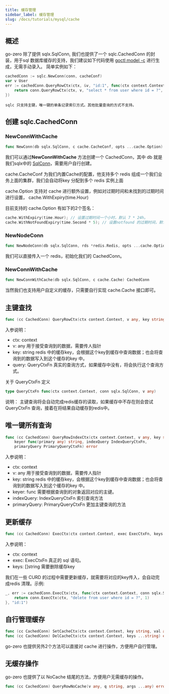 ```yaml
---
title: 缓存管理
sidebar_label: 缓存管理
slug: /docs/tutorials/mysql/cache
---
```


## 概述
go-zero 除了提供 sqlx.SqlConn, 我们也提供了一个 sqlc.CachedConn 的封装，用于sql 数据库缓存的支持，我们建议如下代码使用 [goctl model -c](/docs/tutorials/mysql/connection) 进行生成，无需手动录入。
简单实例如下：
```go
cachedConn := sqlc.NewConn(conn, cacheConf)
var v User
err := cachedConn.QueryRowCtx(ctx, &v, "id:1", func(ctx context.Context, conn sqlx.SqlConn, v any) error {
	return conn.QueryRowCtx(ctx, v, "select * from user where id = ?", 1)
})
```

```note 
sqlc 只支持主键，唯一键的单条记录索引方式。其他批量查询的方式不支持。
```

## 创建 sqlc.CachedConn
### NewConnWithCache
```go
func NewConn(db sqlx.SqlConn, c cache.CacheConf, opts ...cache.Option) CachedConn
```
我们可以通过**NewConnWithCache** 方法创建一个 CachedConn，其中 db 就是我们sqlx中的 [SqlConn](/docs/tutorials/mysql/connection)，需要用户自行创建。

cache.CacheConf 为我们内置Cache的配置，他支持多个 redis 组成一个我们业务上面的集群，我们会自动将key 分配到多个 redis 实例上面

cache.Option 支持对 cache 进行额外设置，例如对过期时间和未找到的过期时间进行设置， cache.WithExpiry(time.Hour)

目前支持的 cache.Option 有如下的2个签名：
```go
cache.WithExpiry(time.Hour); // 设置过期时间一个小时，默认 7 * 24h。
cache.WithNotFoundExpiry(time.Second * 5); // 设置notfound 的过期时间，默认是 1 分钟。
```


### NewNodeConn
```go
func NewNodeConn(db sqlx.SqlConn, rds *redis.Redis, opts ...cache.Option) CachedConn
```
我们可以直接传入一个 redis，初始化我们的 CachedConn。

### NewConnWithCache
```go
func NewConnWithCache(db sqlx.SqlConn, c cache.Cache) CachedConn
```
当然我们也支持用户自定义的缓存，只需要自行实现 cache.Cache 接口即可。

## 主键查找
```go
func (cc CachedConn) QueryRowCtx(ctx context.Context, v any, key string, query QueryCtxFn)
```
入参说明：
- ctx: context
- v: any 用于接受查询到的数据，需要传人指针
- key: string redis 中的缓存key，会根据这个key到缓存中查询数据；也会将查询到的数据写入到这个缓存的key 中。
- query: QueryCtxFn 真实的查询方式，如果缓存中没有，将会执行这个查询方式。

关于 QueryCtxFn 定义
```go
type QueryCtxFn func(ctx context.Context, conn sqlx.SqlConn, v any) 
```

说明：
主键查询将会自动完成redis缓存的读取，如果缓存中不存在则会尝试 QueryCtxFn 查询，接着在将结果自动缓存到redis中。

## 唯一键所有查询
```go
func (cc CachedConn) QueryRowIndexCtx(ctx context.Context, v any, key string,
	keyer func(primary any) string, indexQuery IndexQueryCtxFn,
	primaryQuery PrimaryQueryCtxFn) error
```
入参说明：
- ctx: context
- v: any 用于接受查询到的数据，需要传人指针
- key: string redis 中的缓存key，会根据这个key到缓存中查询数据；也会将查询到的数据写入到这个缓存的key 中。
- keyer: func 需要根据查询到的对象返回对应的主键。
- indexQuery: IndexQueryCtxFn 索引查询方法
- primaryQuery: PrimaryQueryCtxFn 更加主键查询的方法

## 更新缓存

```go
func (cc CachedConn) ExecCtx(ctx context.Context, exec ExecCtxFn, keys ...string)
```
入参说明：
- ctx: context
- exec: ExecCtxFn 真正的 sql 语句。
- keys: []string 需要删除缓存key

我们在一些 CURD 的过程中需要更新缓存，就需要将对应的key传入，会自动完成redis 清理。示例:
```go
_, err := cachedConn.ExecCtx(ctx, func(ctx context.Context, conn sqlx.SqlConn) (sql.Result, error) {
	return conn.ExecCtx(ctx, "delete from user where id = ?", 1)
}, "id:1")
```

## 自行管理缓存
```go
func (cc CachedConn) SetCacheCtx(ctx context.Context, key string, val any) error
func (cc CachedConn) DelCacheCtx(ctx context.Context, keys ...string) error

```

go-zero 也提供另外2个方法可以直接对 cache 进行操作，方便用户自行管理。

## 无缓存操作
go-zero 也提供了以 NoCache 结尾的方法，方便用户无需缓存的操作。
```go
func (cc CachedConn) QueryRowNoCache(v any, q string, args ...any) error
```
